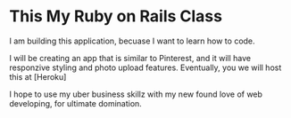 # This My Ruby on Rails Class

I am building this application, becuase I want to learn how to code. 

I will be creating an app that is similar to Pinterest, and it will have responzive styling and photo upload features. Eventually, you we will host this at [Heroku]

I hope to use my uber business skillz with my new found love of web developing, for ultimate domination. 
